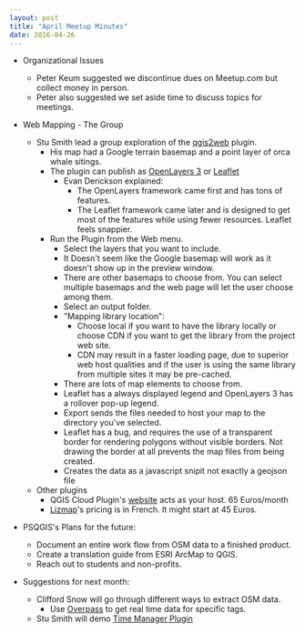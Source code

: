 ```yaml
---
layout: post
title: "April Meetup Minutes"
date: 2016-04-26
---
```

* Organizational Issues
    * Peter Keum suggested we discontinue dues on Meetup.com but collect money in person.
    * Peter also suggested we set aside time to discuss topics for meetings.

* Web Mapping - The Group
    * Stu Smith lead a group exploration of the [qgis2web](https://plugins.qgis.org/plugins/qgis2web/) plugin.
        * His map had a Google terrain basemap and a point layer of orca whale sitings.
        * The plugin can publish as [OpenLayers 3](http://openlayers.org/) or [Leaflet](http://leafletjs.com/)
            * Evan Derickson explained:
                * The OpenLayers framework came first and has tons of features.
                * The Leaflet framework came later and is designed to get most of the features while using fewer resources. Leaflet feels snappier.
        * Run the Plugin from the Web menu.
            * Select the layers that you want to include.
            * It Doesn't seem like the Google basemap will work as it doesn't show up in the preview window.
            * There are other basemaps to choose from. You can select multiple basemaps and the web page will let the user choose among them.
            * Select an output folder.
            * "Mapping library location":
                * Choose local if you want to have the library locally or choose CDN if you want to get the library from the project web site.
                * CDN may result in a faster loading page, due to superior web host qualities and if the user is using the same library from multiple sites it may be pre-cached.
            * There are lots of map elements to choose from.
            * Leaflet has a always displayed legend and OpenLayers 3 has a rollover pop-up legend.
            * Export sends the files needed to host your map to the directory you've selected.
            * Leaflet has a bug, and requires the use of a transparent border for rendering polygons without visible borders. Not drawing the border at all prevents the map files from being created.
            * Creates the data as a javascript snipit not exactly a geojson file
    * Other plugins
        * QGIS Cloud Plugin's [website](http://qgiscloud.com/) acts as your host. 65 Euros/month
        * [Lizmap](http://www.3liz.com/en/lizmap.html)'s pricing is in French. It might start at 45 Euros.
* PSQGIS's Plans for the future:
    * Document an entire work flow from OSM data to a finished product.
    * Create a translation guide from ESRI ArcMap to QGIS.
    * Reach out to students and non-profits.
* Suggestions for next month:
    * Clifford Snow will go through different ways to extract OSM data.
        * Use [Overpass](http://wiki.openstreetmap.org/wiki/Overpass_API) to get real time data for specific tags.
    * Stu Smith will demo [Time Manager Plugin](https://plugins.qgis.org/plugins/timemanager/)